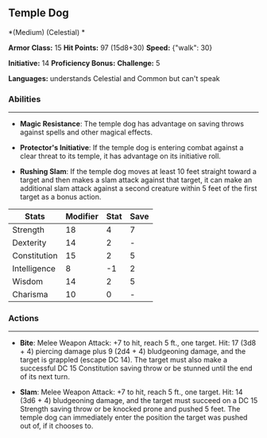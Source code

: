 ## Temple Dog
*(Medium) (Celestial) *

**Armor Class:** 15
**Hit Points:** 97 (15d8+30)
**Speed:** {"walk": 30}

**Initiative:** 14
**Proficiency Bonus:**
**Challenge:** 5

**Languages:** understands Celestial and Common but can't speak

### Abilities
 --- 
- **Magic Resistance**: The temple dog has advantage on saving throws against spells and other magical effects.

- **Protector's Initiative**: If the temple dog is entering combat against a clear threat to its temple, it has advantage on its initiative roll.

- **Rushing Slam**: If the temple dog moves at least 10 feet straight toward a target and then makes a slam attack against that target, it can make an additional slam attack against a second creature within 5 feet of the first target as a bonus action.



| Stats | Modifier | Stat | Save
| ---- | ---- | ---- | ---- |
| Strength | 18 | 4 | 7 |
| Dexterity | 14 | 2 | - |
| Constitution | 15 | 2 | 5 |
| Intelligence | 8 | -1 | 2 |
| Wisdom | 14 | 2 | 5 |
| Charisma | 10 | 0 | - |

### Actions
 --- 
- **Bite**: Melee Weapon Attack: +7 to hit, reach 5 ft., one target. Hit: 17 (3d8 + 4) piercing damage plus 9 (2d4 + 4) bludgeoning damage, and the target is grappled (escape DC 14). The target must also make a successful DC 15 Constitution saving throw or be stunned until the end of its next turn.

- **Slam**: Melee Weapon Attack: +7 to hit, reach 5 ft., one target. Hit: 14 (3d6 + 4) bludgeoning damage, and the target must succeed on a DC 15 Strength saving throw or be knocked prone and pushed 5 feet. The temple dog can immediately enter the position the target was pushed out of, if it chooses to.

